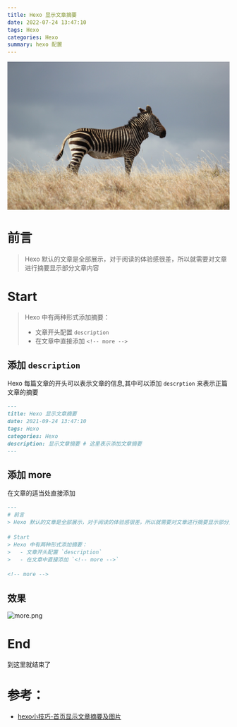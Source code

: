 ```yaml
---
title: Hexo 显示文章摘要
date: 2022-07-24 13:47:10
tags: Hexo
categories: Hexo
summary: hexo 配置
---
```

<meta name="referrer" content="no-referrer"/>

![animal-6997104_1920](https://raw.githubusercontent.com/lingzhexi/blogImage/master/img/2022/03/202203021714215.jpg)

<!-- more -->

# 前言

> Hexo 默认的文章是全部展示，对于阅读的体验感很差，所以就需要对文章进行摘要显示部分文章内容

# Start
> Hexo 中有两种形式添加摘要：
>   - 文章开头配置 `description`  
>   - 在文章中直接添加 `<!-- more -->`

## 添加 `description`      
Hexo 每篇文章的开头可以表示文章的信息,其中可以添加 `descrption` 来表示正篇文章的摘要 
```markdown
---
title: Hexo 显示文章摘要
date: 2021-09-24 13:47:10
tags: Hexo
categories: Hexo
description: 显示文章摘要 # 这里表示添加文章摘要
---
```
## 添加 more
在文章的适当处直接添加
```markdown
---
# 前言
> Hexo 默认的文章是全部展示，对于阅读的体验感很差，所以就需要对文章进行摘要显示部分文章内容

# Start
> Hexo 中有两种形式添加摘要：
>   - 文章开头配置 `description`  
>   - 在文章中直接添加 `<!-- more -->`

<!-- more -->
```
## 效果
![more.png](https://gitee.com/lingzhexi/blogImage/raw/master/2021/09/24/202109241407073.png)

# End
到这里就结束了

# 参考：
- [hexo小技巧-首页显示文章摘要及图片](https://ryderchan.github.io/2017/01/26/hexo%E5%B0%8F%E6%8A%80%E5%B7%A7-%E9%A6%96%E9%A1%B5%E6%98%BE%E7%A4%BA%E6%96%87%E7%AB%A0%E6%91%98%E8%A6%81%E5%8F%8A%E5%9B%BE%E7%89%87/)
